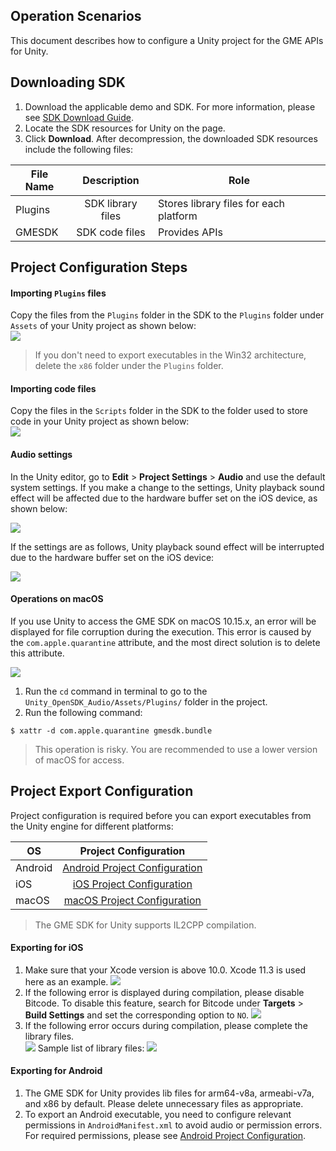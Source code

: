 ## Operation Scenarios
This document describes how to configure a Unity project for the GME APIs for Unity.


## Downloading SDK
1. Download the applicable demo and SDK. For more information, please see [SDK Download Guide](https://intl.cloud.tencent.com/document/product/607/18521).
2. Locate the SDK resources for Unity on the page.
3. Click **Download**. After decompression, the downloaded SDK resources include the following files:

| File Name | Description | Role |
| ------------- |:-------------:|------|
| Plugins   	|SDK library files | Stores library files for each platform |
| GMESDK     	|SDK code files | Provides APIs |

## Project Configuration Steps
#### Importing `Plugins` files
Copy the files from the `Plugins` folder in the SDK to the `Plugins` folder under `Assets` of your Unity project as shown below:  
![](https://main.qcloudimg.com/raw/1221a25f62cedd3831cf2bb27bb1ea45.png)

>If you don't need to export executables in the Win32 architecture, delete the `x86` folder under the `Plugins` folder.


#### Importing code files
Copy the files in the `Scripts` folder in the SDK to the folder used to store code in your Unity project as shown below:  
![](https://main.qcloudimg.com/raw/8904a83c6173fa7c5b04ddb0e48138ca.png)


#### Audio settings
In the Unity editor, go to **Edit** > **Project Settings** > **Audio** and use the default system settings. If you make a change to the settings, Unity playback sound effect will be affected due to the hardware buffer set on the iOS device, as shown below:

![](https://main.qcloudimg.com/raw/db8975fcaefa3dc71732ede1b5f979db.png)

If the settings are as follows, Unity playback sound effect will be interrupted due to the hardware buffer set on the iOS device:

![](https://main.qcloudimg.com/raw/0b1c09af7f42e39081cca1718baaede3.png)

#### Operations on macOS
If you use Unity to access the GME SDK on macOS 10.15.x, an error will be displayed for file corruption during the execution. This error is caused by the `com.apple.quarantine` attribute, and the most direct solution is to delete this attribute.

![](https://main.qcloudimg.com/raw/29aa9b69f32c13ffe3c6db4559c9ff17.png)

1. Run the `cd` command in terminal to go to the `Unity_OpenSDK_Audio/Assets/Plugins/` folder in the project.
2. Run the following command:
```
$ xattr -d com.apple.quarantine gmesdk.bundle
```

>This operation is risky. You are recommended to use a lower version of macOS for access.

## Project Export Configuration
Project configuration is required before you can export executables from the Unity engine for different platforms:

| OS | Project Configuration           
| ------------- |:-------------:|
| Android |[Android Project Configuration](https://intl.cloud.tencent.com/document/product/607/10783)|
| iOS     |[iOS Project Configuration](https://intl.cloud.tencent.com/document/product/607/10783)|
| macOS     |[macOS Project Configuration](https://intl.cloud.tencent.com/document/product/607/10783)|

>The GME SDK for Unity supports IL2CPP compilation.

#### Exporting for iOS
1. Make sure that your Xcode version is above 10.0. Xcode 11.3 is used here as an example.
![](https://main.qcloudimg.com/raw/068f239e04fd6748a92a57c320e8e72e.png)
2. If the following error is displayed during compilation, please disable Bitcode.
   To disable this feature, search for Bitcode under **Targets** > **Build Settings** and set the corresponding option to `NO`.
![](https://main.qcloudimg.com/raw/bcc77d7574e2d1861ca408cdd77dff00.png)
3. If the following error occurs during compilation, please complete the library files.  
![](https://main.qcloudimg.com/raw/335c9d806cd2d5fe11b5f6a04a6fad80.png) 
Sample list of library files:
![](https://main.qcloudimg.com/raw/5942e241e56571afe3ce5b9db58501db.png) 

#### Exporting for Android
1. The GME SDK for Unity provides lib files for arm64-v8a, armeabi-v7a, and x86 by default. Please delete unnecessary files as appropriate.
2. To export an Android executable, you need to configure relevant permissions in `AndroidManifest.xml` to avoid audio or permission errors. For required permissions, please see [Android Project Configuration](https://intl.cloud.tencent.com/document/product/607/10783).
